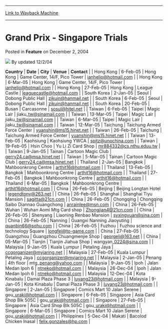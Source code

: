 
---
[Link to Wayback Machine](https://web.archive.org/web/20220819103735/https://magic.wizards.com/en/articles/archive/feature/grand-prix-singapore-trials-2004-12-02)

[_metadata_:author]:- "updated 12-2-04"
[_metadata_:description]:- "CountryDateCityVenueContact Hong Kong6-Feb-05Hong KongGame Center, 14/F, Pico Towerianhelio@hotmail.com Hong Kong6-Mar-05Hong KongGame Center, 14/F, Pico Towerianhelio@hotmail.com Hong Kong27-Feb-05Hong KongLeague Castleleaguecastle@hotmail.com South Korea2-Jan-05SeoulDobong Public Hallzikuin@hanmail.net South Korea6-Feb-05SeoulDobong Public Hallzikuin@hanmail.net South"
[_metadata_:generator]:- "Drupal 7 (http://drupal.org)"
[_metadata_:publish_date]:- "2004-12-02"
[_metadata_:title]:- "Grand Prix - Singapore Trials"
[_metadata_:wayback_capture_timestamp]:- "2022-08-19 10:37:35+00:00"
[_metadata_:wayback_raw_url]:- "https://web.archive.org/web/20220819103735id_/https://magic.wizards.com/en/articles/archive/feature/grand-prix-singapore-trials-2004-12-02"
[_metadata_:wayback_url]:- "https://magic.wizards.com/en/articles/archive/feature/grand-prix-singapore-trials-2004-12-02"
---


Grand Prix - Singapore Trials
=============================



 Posted in **Feature**
 on December 2, 2004 






![](https://media.magic.wizards.com/styles/auth_small/public/generic-avatar-150_431.png)
By updated 12/2/04













 **Country** | **Date** | **City** | **Venue** | **Contact** |
| Hong Kong | 6-Feb-05 | Hong Kong | Game Center, 14/F, Pico Tower | ianhelio@hotmail.com |
| Hong Kong | 6-Mar-05 | Hong Kong | Game Center, 14/F, Pico Tower | ianhelio@hotmail.com |
| Hong Kong | 27-Feb-05 | Hong Kong | League Castle | leaguecastle@hotmail.com |
| South Korea | 2-Jan-05 | Seoul | Dobong Public Hall | zikuin@hanmail.net |
| South Korea | 6-Feb-05 | Seoul | Dobong Public Hall | zikuin@hanmail.net |
| South Korea | 20-Feb-05 | Busan | Carcasonne | sosul@hitel.net |
| Taiwan | 6-Feb-05 | Taipei | Magic Lair | jiaku\_tw@sinamail.com |
| Taiwan | 13-Mar-05 | Taipei | Magic Lair | jiaku\_tw@sinamail.com |
| Taiwan | 6-Mar-05 | Taipei | Magic Lair | jiaku\_tw@sinamail.com |
| Taiwan | 12-Mar-05 | Taichung | Taichung Armed Force Center | yuanshin@ms15.hinet.net |
| Taiwan | 26-Feb-05 | Taichung | Taichung Armed Force Center | yuanshin@ms15.hinet.net |
| Taiwan | 13-Feb-05 | Kaohsiung | Kaohsiung YWCA | spitz@unochina.com |
| Taiwan | 19-Feb-05 | Hsin Choo | Yu Li Zi Card Shop | mr884332@cs.nthu.eduu.tw |
| Taiwan | 9-Jan-05 | Tainan | Cartoon Magic Club | gerry24.ca@msa.hinet.net |
| Taiwan | 5-Mar-05 | Tainan | Cartoon Magic Club | gerry24.ca@msa.hinet.net |
| Thailand | 2-Jan-05 | Bangkok | Mahboonkrong Centre | arthit16@hotmail.com |
| Thailand | 13-Feb-05 | Bangkok | Mahboonkrong Centre | arthit16@hotmail.com |
| Thailand | 27-Feb-05 | Bangkok | Mahboonkrong Centre | arthit16@hotmail.com |
| Thailand | 6-Mar-05 | Bangkok | Mahboonkrong Centre | arthit16@hotmail.com |
| China | 26-Feb-05 | Beijing  | Beijing Longtan Hotel | legendtony@263.net |
| China | 26-Feb-05 | Shanghai | Shanghai Tiyu Mansion | sagitta@21cn.com |
| China | 26-Feb-05 | Chongqing | Chongqing Saibo Diannao Guangchong | anrainlee@msn.com |
| China | 26-Feb-05 | Wuhan | Wuhan Aomi Mtg Card shop | Zhongjian4@21cn.com |
| China | 26-Feb-05 | Shenyang | Liaoning Renbao Mansion  | syxingyuan@sina.com |
| China | 26-Feb-05 | Nanning | Guangxi Nanning Jiaoyuting | quanbin66@sohu.com |
| China | 26-Feb-05 | Fuzhou | Fuzhou science and technology Square | longfei@to-game.com |
| China | 27-Feb-05 | Guangzhou | Guangzhou Chuangmenjie Shop | georgeli@163.net |
| China | 05-Mar-05 | Tianjin | Tianjin Jiahua Shop | wangyan\_0224@sina.com |
| Malaysia | 9-Jan-05 | Kuala Lumpur | Petaling Jaya | ccgorganizer@myjaring.net |
| Malaysia | 27-Feb-05 | Kuala Lumpur | Petaling Jaya | ccgorganizer@myjaring.net |
| Malaysia | 2-Jan-05 | Penang | 4th floor | mtg\_penang@yahoo.com |
| Malaysia | 9-Jan-05 | Ipoh | Jalan Medan Ipoh 6 | ntneko@hotmail.com |
| Malaysia | 26-Dec-04 | Ipoh | Jalan Medan Ipoh 6 | ntneko@hotmail.com |
| Malaysia | 12-Dec-04 | Kota Kinabalu | Damai Plaza Phase 3 | luyang23@hotmail.com |
| Malaysia | 9-Jan-05 | Kota Kinabalu | Damai Plaza Phase 3 | luyang23@hotmail.com |
| Singapore | 2-Jan-05 | Singapore | Comics Mart 10 Jalan Serene | gou\_uraki@hotmail.com |
| Singapore | 6-Feb-05 | Singapore | Asia Card Shop Blk 505C | gou\_uraki@hotmail.com |
| Singapore | 27-Feb-05 | Singapore | Asia Card Shop Blk 505C | gou\_uraki@hotmail.com |
| Singapore | 6-Mar-05 | Singapore | Comics Mart 10 Jalan Serene | gou\_uraki@hotmail.com |
| Philippines | 5-Dec-04 | Makati | Bacolod Chicken Inasal | felix.gonzales@hp.com |







